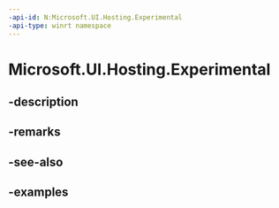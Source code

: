 ```yaml
---
-api-id: N:Microsoft.UI.Hosting.Experimental
-api-type: winrt namespace
---
```


# Microsoft.UI.Hosting.Experimental



## -description

## -remarks

## -see-also

## -examples


